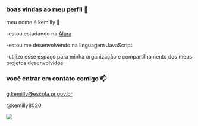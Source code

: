 ### boas vindas ao meu perfil 💜

meu nome é kemilly 🙂

-estou estudando na [Alura](https://www.alura.com.br)

-estou me desenvolvendo na linguagem JavaScript

-utilizo esse espaço para minha organização e compartilhamento dos meus projetos desenvolvidos

### você entrar em contato comigo 📫
g.kemilly@escola.pr.gov.br

@kemilly8020

![](https://media.tenor.com/OHTxhd3j3LUAAAAi/mario-ok.gif)
